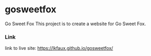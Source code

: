 # gosweetfox
Go Sweet Fox
This project is to create a website for Go Sweet Fox. 

### Link
link to live site: https://lkfaux.github.io/gosweetfox/
